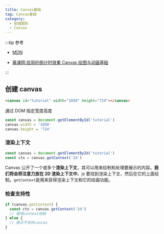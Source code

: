 ```yaml
---
title: Canvas基础
tag: Canvas基础
category:
  - 前端图形
  - Canvas
---
```


:::tip 参考

- [MDN](https://developer.mozilla.org/zh-CN/docs/Web/API/Canvas_API/Tutorial)

- [慕课网:炫丽的倒计时效果 Canvas 绘图与动画基础](https://www.imooc.com/learn/133)

:::

## 创建 canvas

```html
<canvas id="tutorial" width="1050" height="724"></canvas>
```

通过 DOM 指定宽度高度

```js
const canvas = document.getElementById('tutorial')
canvas.width = '1050'
canvas.height = '724'
```

### 渲染上下文

```js
const canvas = document.getElementById('tutorial')
const ctx = canvas.getContext('2d')
```

Canvas 公开了一个或多个**渲染上下文**，其可以用来绘制和处理要展示的内容。**我们将会将注意力放在 2D 渲染上下文中**。js 要找到渲染上下文，然后在它的上面绘制。`getContext`是用来获得渲染上下文和它的绘画功能。

### 检查支持性

```js
if (canvas.getContext) {
  const ctx = canvas.getContext('2d')
  // 使用context绘制
} else {
  // 提示不支持canvas
}
```
